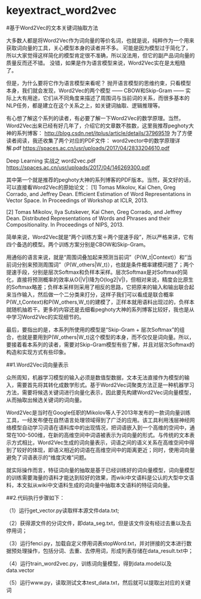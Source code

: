 # keyextract_word2vec
#基于Word2Vec的文本关键词抽取方法

  大多数人都是将Word2Vec作为词向量的等价名词，也就是说，纯粹作为一个用来获取词向量的工具，关心模型本身的读者并不多。
可能是因为模型过于简化了，所以大家觉得这样简化的模型肯定很不准确，所以没法用，但它的副产品词向量的质量反而还不错。
没错，如果是作为语言模型来说，Word2Vec实在是太粗糙了。

  但是，为什么要将它作为语言模型来看呢？
抛开语言模型的思维约束，只看模型本身，我们就会发现，Word2Vec的两个模型 —— CBOW和Skip-Gram —— 实际上大有用途，它们从不同角度来描述了周围词与当前词的关系，而很多基本的NLP任务，都是建立在这个关系之上，如关键词抽取、逻辑推理等。

  有心想了解这个系列的读者，有必要了解一下Word2Vec的数学原理。当然，Word2Vec出来已经有好几年了，介绍它的文章数不胜数，这里我推荐peghoty大神的系列博客：
  http://blog.csdn.net/itplus/article/details/37969519
  为了方便读者阅读，我还收集了两个对应的PDF文件：
word2vector中的数学原理详解.pdf   https://spaces.ac.cn/usr/uploads/2017/04/2833204610.pdf

Deep Learning 实战之 word2vec.pdf   https://spaces.ac.cn/usr/uploads/2017/04/146269300.pdf

其中第一个就是推荐的peghoty大神的系列博客的PDF版本。当然，英文好的话，可以直接看Word2Vec的原始论文：
[1] Tomas Mikolov, Kai Chen, Greg Corrado, and Jeffrey Dean. Efficient Estimation of Word Representations in Vector Space. In Proceedings of Workshop at ICLR, 2013.

[2] Tomas Mikolov, Ilya Sutskever, Kai Chen, Greg Corrado, and Jeffrey Dean. Distributed Representations of Words and Phrases and their Compositionality. In Proceedings of NIPS, 2013.


简单来说，Word2Vec就是“两个训练方案＋两个提速手段”，所以严格来讲，它有四个备选的模型。两个训练方案分别是CBOW和Skip-Gram。

  用通俗的语言来说，就是“周围词叠加起来预测当前词”（P(W_t|Context)）和“当前词分别来预测周围词”（P(W_others|W_t)），也就是条件概率建模问题了；两个提速手段，分别是层次Softmax和负样本采样。层次Softmax是对Softmax的简化，直接将预测概率的效率从O(|V|)降为O(log2|V|)，但相对来说，精度会比原生的Softmax略差；负样本采样则采用了相反的思路，它把原来的输入和输出联合起来当作输入，然后做一个二分类来打分，这样子我们可以看成是联合概率P(W_t,Context)和P(W_others,W_t)的建模了，正样本就用语料出现过的，负样本就随机抽若干。更多的内容还是去细看peghoty大神的系列博客比较好，我也是从中学习Word2Vec的实现细节的。

  最后，要指出的是，本系列所使用的模型是“Skip-Gram + 层次Softmax”的组合，也就是要用到P(W_others|W_t)这个模型的本身，而不仅仅是词向量。所以，要接着看本系列的读者，需要对Skip-Gram模型有些了解，并且对层次Softmax的构造和实现方式有些印象。
  
  ##1.Word2Vec词向量表示
  
  众所周知，机器学习模型的输入必须是数值型数据，文本无法直接作为模型的输入，需要首先将其转化成数学形式。基于Word2Vec词聚类方法正是一种机器学习方法，需要将候选关键词进行向量化表示，因此要先构建Word2Vec词向量模型，从而抽取出候选关键词的词向量。

  Word2Vec是当时在Google任职的Mikolov等人于2013年发布的一款词向量训练工具，一经发布便在自然语言处理领域得到了广泛的应用。该工具利用浅层神经网络模型自动学习词语在语料库中的出现情况，把词语嵌入到一个高维的空间中，通常在100-500维，在新的高维空间中词语被表示为词向量的形式。与传统的文本表示方式相比，Word2Vec生成的词向量表示，词语之间的语义关系在高维空间中得到了较好的体现，即语义相近的词语在高维空间中的距离更近；同时，使用词向量避免了词语表示的“维度灾难”问题。

  就实际操作而言，特征词向量的抽取是基于已经训练好的词向量模型，词向量模型的训练需要海量的语料才能达到较好的效果，而wiki中文语料是公认的大型中文语料，本文拟从wiki中文语料生成的词向量中抽取本文语料的特征词向量。
  

##2.代码执行步骤如下：

（1）运行get_vector.py读取样本源文件data.txt;

（2）获得源文件的分词文件，即data_seg.txt，但是该文件没有经过去重以及去停用词；

（3）运行fenci.py，加载自定义停用词表stopWord.txt，并对拼接的文本进行数据预处理操作，包括分词、去重、去停用词，形成列表存储在data_result.txt中；

（4）运行train_word2vec.py，训练词向量模型，得到data.model以及data.vector

（5）运行www.py，读取测试文本test_data.txt，然后就可以提取出对应的关键词

